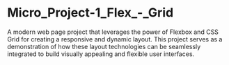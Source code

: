 # Micro_Project-1_Flex_-_Grid
A modern web page project that leverages the power of Flexbox and CSS Grid for creating a responsive and dynamic layout. This project serves as a demonstration of how these layout technologies can be seamlessly integrated to build visually appealing and flexible user interfaces.
